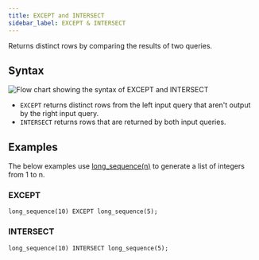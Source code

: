 ```yaml
---
title: EXCEPT and INTERSECT
sidebar_label: EXCEPT & INTERSECT
---
```


Returns distinct rows by comparing the results of two queries. 

## Syntax

![Flow chart showing the syntax of EXCEPT and INTERSECT](/img/docs/diagrams/exceptIntersect.svg)

- `EXCEPT` returns distinct rows from the left input query that aren't output by the right input query.
- `INTERSECT` returns rows that are returned by both input queries.

## Examples

The below examples use [long_sequence(n)](/docs/reference/function/row-generator.md#long_sequence) to generate a list of integers from 1 to n.

### EXCEPT

```questdb-sql title="Returns rows unique to the left query. In this case, integers from 6 to 10"
long_sequence(10) EXCEPT long_sequence(5);
```

### INTERSECT

```questdb-sql title="Returns rows output by both queries. In this case, integers from 1 to 5"
long_sequence(10) INTERSECT long_sequence(5);
```
